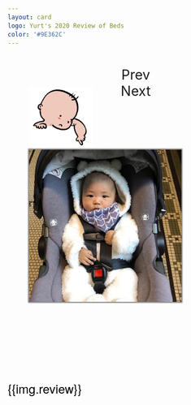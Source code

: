 ```yaml
---
layout: card
logo: Yurt's 2020 Review of Beds
color: '#9E362C'
---
```



<div id="errmsg" style="margin-top: 5ex; text-align: center; font-size: 25pt; color: red; display: none;">
    <img src="./files/images/2020card/v-01.jpg" style="width:200px"/>
    <div style="margin-top:2em; width: 60%; margin-left: auto; margin-right: auto;">The screen size is too small.  Can you use a larger browser window?</div>
</div>
<div id="container">
  <div class="row body" style="margin-top: 5ex;">
    <div class="col col-md-5"></div>
    <div class="col col-md-1"><div id="prev" style="text-align: center;">Prev</div></div>
    <div class="col col-md-1"><div id="next" style="text-align: center;">Next</div></div>
  </div>
  <div class="row body">
    <div class="col col-md-1"> </div>
    <div class="col col-md-6">
      <div class="images">
        <img id="overlay" class="sleep-3" src="./files/images/2020card/sleep-3.png" alt="">
        <img id="yurt" class="yurt square" src="./files/images/2020card/01.jpg" alt="">
      </div>
    </div>
    <div class="col col-md-4 review">
      <h3 id="name"></h3>
      <div id="stars" class="stars stars-{{img.stars}}"> </div>
      <div id="quote" class="quote">
        {{img.review}}
      </div>
    </div>
  </div>
</div>

<div id="preload" style="position: absolute; left: -1000px; top: -1000px">
</div>

<script>
var data = [
{% for img in site.data.card2020 %}
  {
    src: "{{img.src}}",
    overlay: {{img.overlay | default: "null"}},
    name: "{{img.name | default: ""}}",
    stars: {{img.stars }},
    review: "{{img.review}}"
  },
{% endfor %}
]

var App = ((data) => {
  var me = () => {};
  me.idx = 0;
  me.prefix = "./files/images/2020card"
  me.overlay = $("#overlay")
  me.yurt = $("#yurt")
  me.title = $("#name")
  me.stars = $("#stars")
  me.quote = $("#quote")

  me.step = (n) => {
    me.idx += n;
    while (me.idx < 0) me.idx += data.length;
    me.idx = me.idx % data.length;
    return me.render();
  }

  me.render = () => {
    var img = data[me.idx];

    me.overlay.attr("class", "");
    me.overlay.attr("src", "");
    img.overlay = Math.floor(Math.random() * 5) + 1;
    me.overlay.attr("class", `sleep-${img.overlay}`);
    me.overlay.attr("src", `${me.prefix}/sleep-${img.overlay}.png`);

    me.yurt.attr("src", `${me.prefix}/${img.src}`);
    me.title.text(img.name);
    me.stars.attr("class", `stars stars-${img.stars}`);
    me.quote.text(img.review);
    return me;
  }

  return me;
})(data)

$("#prev").on('click', () => { App.step(-1); })
$("#next").on('click', () => { App.step(1); })
App.render()

$(document).keydown(function(e) {
    switch (e.which) {
      case 39:
        App.step(1);
        break;
      case 37:
        App.step(-1);
        break;
    }
});


// preload
{% for img in site.data.card2020 %}
  $("#preload").append($(`<img src="./files/images/2020card/{{img.src}}"></img>`))
{% endfor %}
$("#preload").append($(`<img src="./files/images/2020card/sleep-1.png"></img>`))
$("#preload").append($(`<img src="./files/images/2020card/sleep-2.png"></img>`))
$("#preload").append($(`<img src="./files/images/2020card/sleep-3.png"></img>`))
$("#preload").append($(`<img src="./files/images/2020card/sleep-4.png"></img>`))
$("#preload").append($(`<img src="./files/images/2020card/sleep-5.png"></img>`))

var checkWindowSize = () => {
  console.log($(window).width())
  if ($(window).width() < 1000) {
    $("#container").hide();
    $("#errmsg").show();
  } else {
    $("#container").show();
    $("#errmsg").hide();
  }
}

$(document).ready(() => {
  checkWindowSize();
  $(window).resize(checkWindowSize);
  
})

</script>





<style>
#preload {
  display: none;
}
#prev, #next {
  font-size: 20pt;
  cursor: pointer;
}
#prev:hover, #next:hover {
  text-decoration: underline;
}
.images {
  margin-top: 100px;
  display: grid;
  grid-template-columns: repeat(12, 1fr);
  position: relative;
}
.sleep-3 {
  width: 150px;
  margin-top: -98%;
  grid-column: 2 / span 3;
  grid-row: 1;
  z-index: 10;
}
.sleep-1 {
  width: 200px;
  grid-column: 7 / span 3;
  grid-row: 2;
  margin-top: -90%;
  z-index: 10;
}
.sleep-2 {
  width: 200px;
  grid-column: 1 / span 3;
  grid-row: 2;
  margin-top: -90%;
  margin-left: -30%;
  z-index: 10;
}
.sleep-4 {
  width: 100px;
  grid-column: 1 / span 3;
  grid-row: 2;
  margin-top: -130%;
  margin-left: -30%;
  z-index: 10;
}
.sleep-5 {
  width: 100px;
  grid-column: 10 / span 3;
  grid-row: 2;
  margin-top: -120%;
  z-index: 10;
}



.yurt {
  grid-column: 2 / -1;
  grid-row: 1;
  z-index: 5;
  box-shadow: 0px 0px 2px 2px gray;
}
.square {
  /*width: 300px;*/
  height: 300px;
}
.review {
padding-top: 100px;
}
.quote {
  font-size: 18pt;
  color: black;
  font-family: "Helvetica Neue", Helvetica, Arial, sans-serif;
}
.stars {
  width: 250px;
  height: 30px;
  margin-left: -10px;
  background-image:url(./files/images/2020card/stars.png);
  background-size: 200px;
  background-repeat: no-repeat;
}
.stars-1 {
background-position: -10px -18px;
}
.stars-2 {
background-position: -10px -65px;
}
.stars-3 {
background-position: -8px -116px;
}
.stars-4 {
background-position: -12px -162px;
}
.stars-5 {
background-position: -9px -214px;
}
</style>


